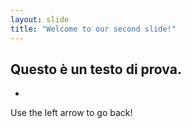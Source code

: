 ```yaml
---
layout: slide
title: "Welcome to our second slide!"
---
```

## Questo è un testo di prova.
-
Use the left arrow to go back!
